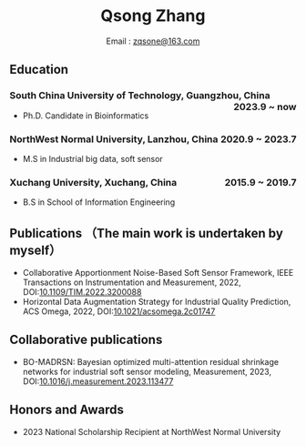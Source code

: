 <center>
     <h1>Qsong Zhang</h1>
     <div>
         <span>
             Email : <a href="mailto:example@example.com">zqsone@163.com</a>
         </span>
     </div>
 </center>

## Education

### South China University of Technology, Guangzhou, China <span class="right" style="float:right">2023.9 ~ now</span>

- Ph.D. Candidate in Bioinformatics

### NorthWest Normal University, Lanzhou, China <span class="right" style="float:right">2020.9 ~ 2023.7</span>

- M.S in Industrial big data, soft sensor

### Xuchang University, Xuchang, China <span class="right" style="float:right">2015.9 ~ 2019.7</span>

- B.S in School of Information Engineering

## Publications （The main work is undertaken by myself）

- Collaborative Apportionment Noise-Based Soft Sensor Framework, IEEE Transactions on Instrumentation and Measurement, 2022, DOI:[10.1109/TIM.2022.3200088](https://ieeexplore.ieee.org/document/9862994)
- Horizontal Data Augmentation Strategy for Industrial Quality Prediction, ACS Omega, 2022, DOI:[10.1021/acsomega.2c01747](https://pubs.acs.org/doi/10.1021/acsomega.2c01747)

## Collaborative publications
- BO-MADRSN: Bayesian optimized multi-attention residual shrinkage networks for industrial soft sensor modeling, Measurement, 2023, DOI:[10.1016/j.measurement.2023.113477](https://www.sciencedirect.com/science/article/abs/pii/S0263224123010412?via%3Dihub)


## Honors and Awards

- 2023 National Scholarship Recipient at NorthWest Normal University




